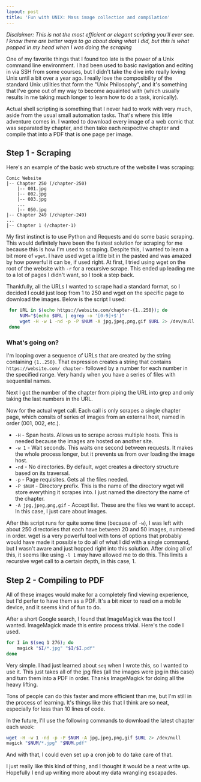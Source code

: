 ```yaml
---
layout: post
title: 'Fun with UNIX: Mass image collection and compilation'
---
```


*Disclaimer: This is not the most efficient or elegant scripting you'll ever see.
I know there are better ways to go about doing what I did, but this is what
popped in my head when I was doing the scraping*

One of my favorite things that I found too late is the power of a Unix command
line environment. I had been used to basic navigation and editing in via SSH from
some courses, but I didn't take the dive into really loving Unix until a bit over
a year ago. I really love the composibility of the standard Unix utilities that
form the "Unix Philosophy", and it's something that I've gone out of my way to
become aquainted with (which usually results in me taking much longer to learn
how to do a task, ironically).

Actual shell scripting is something that I never had to work with very much, aside
from the usual small automation tasks. That's where this little adventure comes in.
I wanted to download every image of a web comic that was separated by chapter, and
then take each respective chapter and compile that into a PDF that is one page per
image.

## Step 1 - Scraping

Here's an example of the basic web structure of the website I was scraping:
```
Comic Website
|-- Chapter 250 (/chapter-250)
	|-- 001.jpg
	|-- 002.jpg
	|-- 003.jpg
	...
	|-- 050.jpg
|-- Chapter 249 (/chapter-249)
...
|-- Chapter 1 (/chapter-1)
```

My first instinct is to use Python and Requests and do some basic scraping. This
would definitely have been the fastest solution for scraping for me because this
is how I'm used to scraping. Despite this, I wanted to learn a bit more of `wget`.
I have used wget a little bit in the pasted and was amazed by how powerful it
can be, if used right. At first, I tried using wget on the root of the website
with `-r` for a recursive scrape. This ended up leading me to a lot of pages I
didn't want, so I took a step back.

Thankfully, all the URLs I wanted to scrape had a standard format, so I decided
I could just loop from 1 to 250 and wget on the specific page to download the
images. Below is the script I used:

``` bash
 for URL in $(echo https://website.com/chapter-{1..250}); do 
     NUM="$(echo $URL | egrep -o '[0-9]+$')"
     wget -H -w 1 -nd -p -P $NUM -A jpg,jpeg,png,gif $URL 2> /dev/null
 done
```

### What's going on?

I'm looping over a sequence of URLs that are created by the string containing
`{1..250}`. That expression creates a string that contains `https://website.com/
chapter-` followed by a number for each number in the specified range. Very handy
when you have a series of files with sequential names.

Next I got the number of the chapter from piping the URL into grep and only taking
the last numbers in the URL.

Now for the actual wget call. Each call is only scrapes a single chapter page,
which consits of series of images from an external host, named in order (001, 002,
etc.).

* `-H` - Span hosts. Allows us to scrape across multiple hosts. This is needed
because the images are hosted on another site.
* `-w 1` - Wait seconds. This waits one second between requests. It makes the
whole process longer, but it prevents us from over loading the image host.
* `-nd` - No directories. By default, wget creates a directory structure based
on its traversal.
* `-p` - Page requisites. Gets all the files needed.
* `-P $NUM` - Directory prefix. This is the name of the directory wget will store
everything it scrapes into. I just named the directory the name of the chapter.
* `-A jpg,jpeg,png,gif` - Accept list. These are the files we want to accept. In
this case, I just care about images.

After this script runs for quite some time (because of `-w`), I was left with
about 250 directories that each have between 20 and 50 images, numbered in order.
wget is a very powerful tool with tons of options that probably would have made
it possible to do all of what I did with a single command, but I wasn't aware and
just hopped right into this solution. After doing all of this, it seems like using
`-l 1` may have allowed me to do this. This limits a recursive wget call to a
certain depth, in this case, 1.

## Step 2 - Compiling to PDF

All of these images would make for a completely find viewing experience, but I'd
perfer to have them as a PDF. It's a bit nicer to read on a mobile device, and
it seems kind of fun to do.

After a short Google search, I found that ImageMagick was the tool I wanted.
ImageMagick made this entire process trivial. Here's the code I used.

```bash
for I in $(seq 1 276); do
	magick "$I/*.jpg" "$I/$I.pdf"
done
```

Very simple. I had just learned about `seq` when I wrote this, so I wanted to use
it. This just takes all of the jpg files (all the images were jpg in this case)
and turn them into a PDF in order. Thanks ImageMagick for doing all the heavy
lifting.

Tons of people can do this faster and more efficient than me, but I'm still in
the process of learning. It's things like this that I think are so neat,
especially for less than 10 lines of code.

In the future, I'll use the following commands to download the latest chapter
each week:

```bash
wget -H -w 1 -nd -p -P $NUM -A jpg,jpeg,png,gif $URL 2> /dev/null
magick "$NUM/*.jpg" "$NUM.pdf"
```

And with that, I could even set up a cron job to do take care of that.

I just really like this kind of thing, and I thought it would be a neat write up.
Hopefully I end up writing more about my data wrangling escapades.
